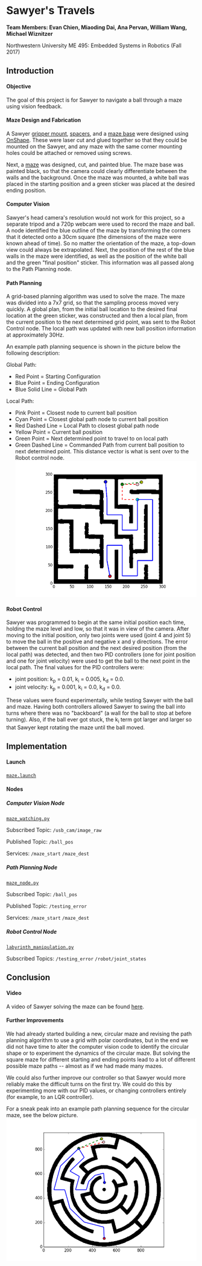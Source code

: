 # Sawyer's Travels
**Team Members: Evan Chien, Miaoding Dai, Ana Pervan, William Wang, Michael Wiznitzer**

Northwestern University ME 495: Embedded Systems in Robotics (Fall 2017)


## Introduction
####  Objective
The goal of this project is for Sawyer to navigate a ball through a maze using vision feedback.

#### Maze Design and Fabrication
A Sawyer [gripper mount](https://github.com/anapervan/Sawyers-Travels/blob/master/CAD/stl/Gripper%20Mount.stl), [spacers](https://github.com/anapervan/Sawyers-Travels/blob/master/CAD/stl/Spacer.stl), and a [maze base](https://github.com/anapervan/Sawyers-Travels/blob/master/CAD/stl/Maze%20Base.stl) were designed using [OnShape](https://www.onshape.com/). These were laser cut and glued together so that they could be mounted on the Sawyer, and any maze with the same corner mounting holes could be attached or removed using screws.

Next, a [maze](https://github.com/anapervan/Sawyers-Travels/blob/master/CAD/stl/Maze%201.stl) was designed, cut, and painted blue. The maze base was painted black, so that the camera could clearly differentiate between the walls and the background. Once the maze was mounted, a white ball was placed in the starting position and a green sticker was placed at the desired ending position.

#### Computer Vision
Sawyer's head camera's resolution would not work for this project, so a separate tripod and a 720p webcam were used to record the maze and ball. A node identified the blue outline of the maze by transforming the corners that it detected onto a 30cm square (the dimensions of the maze were known ahead of time). So no matter the orientation of the maze, a top-down view could always be extrapolated. Next, the position of the rest of the blue walls in the maze were identified, as well as the position of the white ball and the green "final position" sticker. This information was all passed along to the Path Planning node.

#### Path Planning
A grid-based planning algorithm was used to solve the maze. The maze was divided into a 7x7 grid, so that the sampling process moved very quickly. A global plan, from the initial ball location to the desired final location at the green sticker, was constructed and then a local plan, from the current position to the next determined grid point, was sent to the Robot Control node. The local path was updated with new ball position information at approximately 30Hz.

An example path planning sequence is shown in the picture below the following description:

Global Path:
- Red Point = Starting Configuration
- Blue Point = Ending Configuration
- Blue Solid Line = Global Path

Local Path:
- Pink Point = Closest node to current ball position
- Cyan Point = Closest global path node to current ball position
- Red Dashed Line = Local Path to closest global path node
- Yellow Point = Current ball position
- Green Point = Next determined point to travel to on local path
- Green Dashed Line = Commanded Path from current ball position to next determined point. This distance vector is what is sent over to the Robot control node.
![pathplan_square.png](imgs/pathplan_square.png)

#### Robot Control
Sawyer was programmed to begin at the same initial position each time, holding the maze level and low, so that it was in view of the camera. After moving to the initial position, only two joints were used (joint 4 and joint 5) to move the ball in the positive and negative x and y directions. The error between the current ball position and the next desired position (from the local path) was detected, and then two PID controllers (one for joint position and one for joint velocity) were used to get the ball to the next point in the local path. The final values for the PID controllers were:
- joint position: k<sub>p</sub> = 0.01, k<sub>i</sub> = 0.005, k<sub>d</sub> = 0.0.
- joint velocity: k<sub>p</sub> = 0.001, k<sub>i</sub> = 0.0, k<sub>d</sub> = 0.0.

These values were found experimentally, while testing Sawyer with the ball and maze. Having both controllers allowed Sawyer to swing the ball into turns where there was no "backboard" (a wall for the ball to stop at before turning). Also, if the ball ever got stuck, the k<sub>i</sub> term got larger and larger so that Sawyer kept rotating the maze until the ball moved.


## Implementation
#### Launch
[`maze.launch`](https://github.com/anapervan/Sawyers-Travels/blob/master/launch/maze.launch)

#### Nodes
##### Computer Vision Node
[`maze_watching.py`](https://github.com/anapervan/Sawyers-Travels/blob/master/src/maze_watching.py)

Subscribed Topic: `/usb_cam/image_raw`

Published Topic: `/ball_pos`

Services: `/maze_start` `/maze_dest`

##### Path Planning Node
[`maze_node.py`](https://github.com/anapervan/Sawyers-Travels/blob/master/src/maze_node.py)

Subscribed Topic: `/ball_pos`

Published Topic: `/testing_error`

Services: `/maze_start` `/maze_dest`

##### Robot Control Node
[`labyrinth_manipulation.py`](https://github.com/anapervan/Sawyers-Travels/blob/master/src/labyrinth_manipulation.py)

Subscribed Topics:
`/testing_error`
`/robot/joint_states`


## Conclusion
#### Video
A video of Sawyer solving the maze can be found [here](https://drive.google.com/open?id=1LxHiB6_96YCJSQaFPLO4D3bzvNEsXdsf).

#### Further Improvements
We had already started building a new, circular maze and revising the path planning algorithm to use a grid with polar coordinates, but in the end we did not have time to alter the computer vision code to identify the circular shape or to experiment the dynamics of the circular maze. But solving the square maze for different starting and ending points lead to a lot of different possible maze paths -- almost as if we had made many mazes.

We could also further improve our controller so that Sawyer would more reliably make the difficult turns on the first try. We could do this by experimenting more with our PID values, or changing controllers entirely (for example, to an LQR controller).

For a sneak peak into an example path planning sequence for the circular maze, see the below picture.
![pathplan_circle.png](imgs/pathplan_circle.png)
